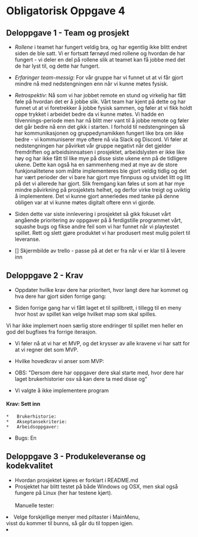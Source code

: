 # Obligatorisk Oppgave 4

## Deloppgave 1 - Team og prosjekt
*   *Rollene* i teamet har fungert veldig bra, og har egentlig ikke blitt endret siden de ble satt. Vi er fortsatt førnøyd med rollene
og hvordan de har fungert - vi deler en del på rollene slik at teamet kan få jobbe med det de har lyst til, og dette har fungert.
*   *Erfaringer team-messig*: For vår gruppe har vi funnet ut at vi får gjort mindre nå med nedstengningen enn når vi kunne møtes fysisk.
    
*   *Retrospektiv*: Nå som vi har jobbet remote en stund og virkelig har fått føle på hvordan det er å jobbe slik.
Vårt team har kjent på dette og har funnet ut at vi foretrekker å jobbe fysisk sammen, og føler at vi fikk holdt oppe trykket i arbeidet bedre da vi kunne møtes.
Vi hadde en tilvennings-periode men har nå blitt mer vant til å jobbe remote og føler det går bedre nå enn det gikk i starten.
I forhold til nedstengningen så har kommunikasjonen og gruppedynamikken fungert like bra om ikke bedre - vi kommuniserer mye oftere nå via Slack og Discord.
Vi føler at nedstengningen har påvirket vår gruppe negativt når det gjelder fremdriften og arbeidsinnsatsen i prosjektet, arbeidslysten er ikke like høy og har ikke fått til like mye på disse siste ukene enn på de tidligere ukene.
Dette kan også ha en sammenheng med at mye av de store funkjonalitetene som måtte implementeres ble gjort veldig tidlig og det har vært perioder der
vi bare har gjort mye finnpuss og utvidet litt og litt på det vi allerede har gjort. Slik fremgang kan føles ut som at
har mye mindre påvirkning på prosjektets helhet, og derfor virke treigt og uviktig å implementere.
Det vi kunne gjort annerledes med tanke på denne obligen var at vi kunne møtes digitalt oftere enn vi gjorde.
*   Siden dette var siste innlevering i prosjektet så gikk fokuset vårt angående prioritering av oppgaver på å ferdigstille programmet vårt, squashe bugs og fikse andre feil som vi har funnet når vi playtestet spillet.
Rett og slett gjøre produktet vi har produsert mest mulig polert til leveranse.
*   [] Skjermbilde av trello - passe på at det er fra når vi er klar til å levere inn

## Deloppgave 2 - Krav
*   Oppdater hvilke krav dere har prioritert, hvor langt dere har kommet og hva dere har gjort siden forrige gang:

*   Siden forrige gang har vi fått laget et til spillbrett, i tillegg til en meny hvor host av spillet kan velge hvilket map som skal spilles.

Vi har ikke implemert noen særlig store endringer til spillet men heller en god del bugfixes fra forrige iterasjon.
*   Vi føler nå at vi har et MVP, og det krysser av alle kravene vi har satt for at vi regner det som MVP.

*   Hvilke hovedkrav vi anser som MVP:
*   OBS: "Dersom dere har oppgaver dere skal starte med, hvor dere har laget brukerhistorier osv så kan dere ta med disse og"
*   Vi valgte å ikke implementere program

####   Krav: **Sett inn**

    *   Brukerhistorie:
    *   Akseptansekriterie: 
    *   Arbeidsoppgaver:
        			       
*   Bugs: En
 
## Deloppgave 3 - Produkeleveranse og kodekvalitet
*   Hvordan prosjektet kjøres er forklart i README.md 
*   Prosjektet har blitt testet på både Windows og OSX, men skal også fungere på Linux (her har testene kjørt).<br><br>
Manuelle tester:
<li>    Velge forskjellige menyer med piltaster i MainMenu,<br> visst du kommer til bunns, så går du til toppen igjen.
<li>    
</li>
